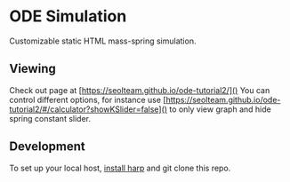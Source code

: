 ODE Simulation
=============

Customizable static HTML mass-spring simulation.

## Viewing
Check out page at [https://seolteam.github.io/ode-tutorial2/]()
You can control different options, for instance use
[https://seolteam.github.io/ode-tutorial2/#/calculator?showKSlider=false]() to only view graph and hide spring constant slider.

## Development
To set up your local host, [install harp](http://harpjs.com/docs/environment/install) and git clone this repo.

